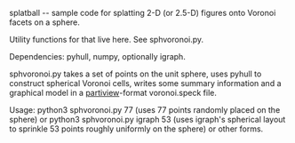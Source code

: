 splatball -- sample code for splatting 2-D (or 2.5-D) figures onto Voronoi facets on a sphere.

Utility functions for that live here.   See sphvoronoi.py.

Dependencies: pyhull, numpy, optionally igraph.

sphvoronoi.py takes a set of points on the unit sphere, uses pyhull to construct spherical Voronoi cells, writes some summary information and a graphical model in a [partiview](https://git.ncsa.illinois.edu/slevy/partiview)-format voronoi.speck file.

Usage:
    python3 sphvoronoi.py 77
        (uses 77 points randomly placed on the sphere)
or
    python3 sphvoronoi.py igraph 53
        (uses igraph's spherical layout to sprinkle 53 points roughly uniformly on the sphere)
or other forms.

